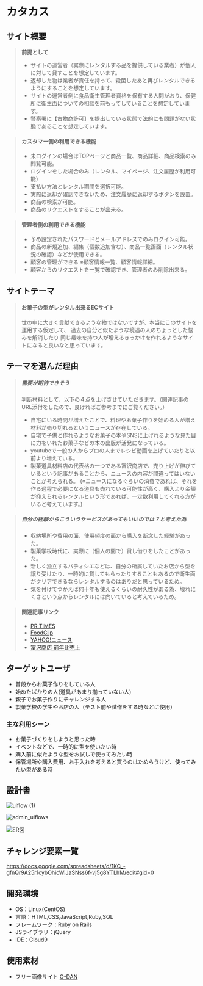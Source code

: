 # カタカス

## サイト概要
>**前提として**
>- サイトの運営者（実際にレンタルする品を提供している業者）が個人に対して貸すことを想定しています。
>- 返却した物は業者が責任を持って、殺菌したあと再びレンタルできるようにすることを想定しています。
>- サイトの運営者側に食品衛生管理者資格を保有する人間がおり、保健所に衛生面についての相談を前もってしていることを想定しています。
>- 警察署に【古物商許可】を提出している状態で法的にも問題がない状態であることを想定しています。

>#### **カスタマー側の利用できる機能**
>- 未ログインの場合はTOPページと商品一覧、商品詳細、商品検索のみ閲覧可能。
>- ログインをした場合のみ（レンタル、マイページ、注文履歴が利用可能）
>- 支払い方法とレンタル期間を選択可能。
>- 実際に返却が確認できないため、注文履歴に返却するボタンを設置。
>- 商品の検索が可能。
>- 商品のリクエストをすることが出来る。

>#### **管理者側の利用できる機能**
>- 予め設定されたパスワードとメールアドレスでのみログイン可能。
>- 商品の新規追加、編集（個数追加含む）、商品一覧画面（レンタル状況の確認）などが使用できる。
>- 顧客の管理ができる ※顧客情報一覧、顧客情報詳細。
>- 顧客からのリクエストを一覧で確認でき、管理者のみ削除出来る。

## サイトテーマ
>#### **お菓子の型がレンタル出来るECサイト**
> 世の中に大きく貢献できるような物ではないですが、本当にこのサイトを運用する仮定して、
> 過去の自分と似たような境遇の人のちょっとした悩みを解消したり
> 同じ趣味を持つ人が増えるきっかけを作れるようなサイトになると良いなと思っています。


## テーマを選んだ理由
>##### **需要が期待できそう**
>判断材料として、以下の４点を上げさせていただきます。（関連記事のURL添付をしたので、良ければご参考までにご覧ください。）
>- 自宅にいる時間が増えたことで、料理やお菓子作りを始める人が増え材料が売り切れるというニュースが存在している。
>- 自宅で子供と作れるようなお菓子の本やSNSに上げれるような見た目に力をいれたお菓子などの本の出版が活発になっている。
>- youtubeで一般の人からプロの人までレシピ動画を上げていたりと以前より増えている。
>- 製菓道具材料店の代表格の一つである富沢商店で、売り上げが伸びているという記事があることから、ニュースの内容が間違ってはいないことが考えられる。
 (※ニュースになるぐらいの消費であれば、それを作る過程で必要になる道具も売れている可能性が高く、購入より金額が抑えられるレンタルという形であれば、一定数利用してくれる方がいると考えています。)




>##### **自分の経験からこういうサービスがあってもいいのでは？と考えた為**
>- 収納場所や費用の面、使用頻度の面から購入を断念した経験があった。
>- 製菓学校時代に、実際に（個人の間で）貸し借りをしたことがあった。
>- 新しく独立するパティシエなどは、自分の所属していたお店から型を譲り受けたり、一時的に貸してもらったりすることもあるので衛生面がクリアできるならレンタルするのはありだと思っているため。
>- 気を付けてつかえば何十年も使えるくらいの耐久性がある為、壊れにくさという点からレンタルには向いていると考えているため。

>#### 関連記事リンク
>- [PR TIMES](https://prtimes.jp/main/html/rd/p/000000191.000018991.html)
>- [FoodClip](https://foodclip.cookpad.com/5078/)
>- [YAHOO!ニュース](https://news.yahoo.co.jp/articles/0d30e8b4ad0fa71292cb6765bd10f4414d66cbc4)
>- [富沢商店 前年比売上](https://tomiz.com/information/detail/1389)


## ターゲットユーザ
- 普段からお菓子作りをしている人
- 始めたばかりの人(道具があまり揃っていない人)
- 親子でお菓子作りにチャレンジする人
- 製菓学校の学生やお店の人（テスト前や試作をする時などに使用）

### 主な利用シーン
- お菓子づくりをしようと思った時
- イベントなどで、一時的に型を使いたい時
- 購入前に似たような型をお試しで使ってみたい時
- 保管場所や購入費用、お手入れを考えると買うのはためらうけど、使ってみたい型がある時

## 設計書
![uiflow (1)](https://user-images.githubusercontent.com/81722681/127006916-34da967b-92d1-4357-8dd2-a1764a164483.png)

![admin_uiflows](https://user-images.githubusercontent.com/81722681/127004438-eece6920-4e2d-44e0-bdcd-a6f97392c412.png)

![ER図](https://user-images.githubusercontent.com/81722681/127004584-8f09718f-438f-42e5-92a3-405b9bf53471.png)


## チャレンジ要素一覧
https://docs.google.com/spreadsheets/d/1KC_-gfnQr9A25r1cybOhicWlJaSNss6f-vj5g8YTLhM/edit#gid=0


## 開発環境
- OS：Linux(CentOS)
- 言語：HTML,CSS,JavaScript,Ruby,SQL
- フレームワーク：Ruby on Rails
- JSライブラリ：jQuery
- IDE：Cloud9

## 使用素材

- フリー画像サイト [O-DAN](https://o-dan.net/ja/)